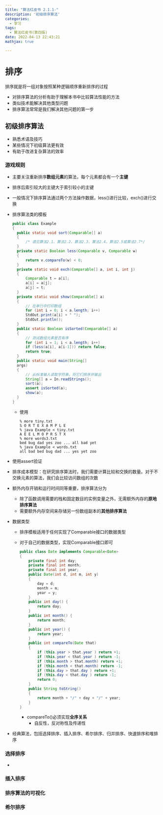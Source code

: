 ```yaml
---
title: "算法红皮书 2.1.1-"
description: '初级排序算法'
categories:
  - 学习
tags:
  - 算法红皮书(第四版)
date: 2022-04-13 22:43:21
mathjax: true

---
```


# 排序

排序就是将一组对象按照某种逻辑顺序重新排序的过程  

- 对排序算法的分析有助于理解本书中比较算法性能的方法
- 类似技术能解决其他类型问题
- 排序算法常常是我们解决其他问题的第一步

## 初级排序算法

- 熟悉术语及技巧
- 某些情况下初级算法更有效
- 有助于改进复杂算法的效率

### 游戏规则

- 主要关注重新排序**数组元素**的算法，每个元素都会有一个**主键**

- 排序后索引较大的主键大于索引较小的主键

- 一般情况下排序算法通过两个方法操作数据，less()进行比较，exch()进行交换

- 排序算法类的模板

  ```java
  public class Example
  {
  	public static void sort(Comparable[] a)
  	{
  		/* 请见算法2.1、算法2.2、算法2.3、算法2.4、算法2.5或算法2.7*/
  	}
  	private static Boolean less(Comparable v, Comparable w)
  	{
  		return v.compareTo(w) < 0;
  	}
  	private static void exch(Comparable[] a, int i, int j)
  	{
  		Comparable t = a[i];
  		a[i] = a[j];
  		a[j] = t;
  	}
  	private static void show(Comparable[] a)
  	{
  		// 在单行中打印数组
  		for (int i = 0; i < a.length; i++)
  		StdOut.print(a[i] + " ");
  		StdOut.println();
  	}
  	public static Boolean isSorted(Comparable[] a)
  	{
  		// 测试数组元素是否有序
  		for (int i = 1; i < a.length; i++)
  		if (less(a[i], a[i-1])) return false;
  		return true;
  	}
  	public static void main(String[]
  	args)
  	{
  		// 从标准输入读取字符串，将它们排序并输出
  		String[] a = In.readStrings();
  		sort(a);
  		assert isSorted(a);
  		show(a);
  	}
  }
  ```

  - 使用

    ```shell
    % more tiny.txt
    S O R T E X A M P L E
    % java Example < tiny.txt
    A E E L M O P R S T X
    % more words3.txt
    bed bug dad yes zoo ... all bad yet
    % java Example < words.txt
    all bad bed bug dad ... yes yet zoo
    
    ```

- 使用assert验证

- 排序成本模型：在研究排序算法时，我们需要计算比较和交换的数量。对于不交换元素的算法，我们会比较访问数组的次数

- 额外内存开销和运行时间同等重要，排序算法分为

  - 除了函数调用需要的栈和固定数目的实例变量之外，无需额外内存的**原地排序算法**
  - 需要额外内存空间来存储另一份数组副本的**其他排序算法**

- 数据类型

  - 排序模板适用于任何实现了Comparable接口的数据类型

  - 对于自己的数据类型，实现Comparable接口即可

    ```java
    public class Date implements Comparable<Date>
    {
    	private final int day;
    	private final int month;
    	private final int year;
    	public Date(int d, int m, int y)
    	{
    		day = d;
    		month = m;
    		year = y;
    	}
    	public int day() {
    		return day;
    	}
    	public int month() {
    		return month;
    	}
    	public int year() {
    		return year;
    	}
    	public int compareTo(Date that)
    	{
    		if (this.year > that.year ) return +1;
    		if (this.year < that.year ) return -1;
    		if (this.month > that.month) return +1;
    		if (this.month < that.month) return -1;
    		if (this.day > that.day ) return +1;
    		if (this.day < that.day ) return -1;
    		return 0;
    	}
    	public String toString()
    	{
    		return month + "/" + day + "/" + year;
    	}
    }
    ```

    - compareTo()必须实现**全序关系**
      - 自反性，反对称性及传递性

- 经典算法，包括选择排序、插入排序、希尔排序、归并排序、快速排序和堆排序

### 选择排序

- 

### 插入排序

### 排序算法的可视化

### 希尔排序




